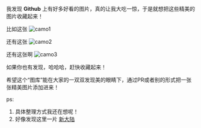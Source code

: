 我发现 __Github__ 上有好多好看的图片，真的让我大吃一惊，于是就想把这些精美的图片收藏起来！

比如这张
![camo1](https://camo.githubusercontent.com/5e8a60c275531b4c0e8434ce42e78acd33f495ca/68747470733a2f2f6f63746f6465782e6769746875622e636f6d2f696d616765732f6a65747061636b746f6361742e706e67)

还有这张
![camo2](https://camo.githubusercontent.com/5215e6fe0e2fc740eb8d91fe380287294fcacca5/68747470733a2f2f6f63746f6465782e6769746875622e636f6d2f696d616765732f79616b746f6361742e706e67)

还有这张啊
![camo3](https://camo.githubusercontent.com/2ca441ac2f206f16916ab83262ae9e74d5461931/68747470733a2f2f6f63746f6465782e6769746875622e636f6d2f696d616765732f77656c636f6d65746f6361742e706e67)

如果你也有发现，哈哈哈，赶快收藏起来！

希望这个“图库”能在大家的一双双发现美的眼睛下，通过PR或者别的形式把一张张精美图片添加进来！

ps: 
1. 具体整理方式我还在想呢！
2. 好像发现这里一片 [新大陆](https://github.com/eyea/)
